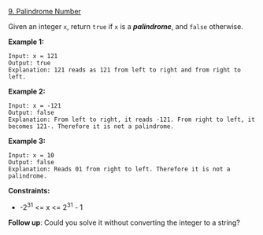 [9. Palindrome Number](https://leetcode.com/problems/palindrome-number/)

Given an integer `x`, return `true` if `x` is a **_palindrome_**, and `false` otherwise.

**Example 1:**
```
Input: x = 121
Output: true
Explanation: 121 reads as 121 from left to right and from right to left.
```

**Example 2:**
```
Input: x = -121
Output: false
Explanation: From left to right, it reads -121. From right to left, it becomes 121-. Therefore it is not a palindrome.
```

**Example 3:**
```
Input: x = 10
Output: false
Explanation: Reads 01 from right to left. Therefore it is not a palindrome.
```

**Constraints:**
* -2<sup>31</sup> <= x <= 2<sup>31</sup> - 1

**Follow up**: Could you solve it without converting the integer to a string?